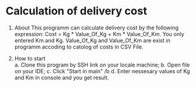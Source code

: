 # Calculation of delivery cost

1. About
   This programm can calculate delivery cost by the following expression:
   Cost = Kg * Value_Of_Kg + Km * Value_Of_Km.
   You only entered Km and Kg. Value_Of_Kg and Value_Of_Km are exist in programm accoding to catolog of costs in CSV File.

2. How to start  
   a. Clone this program by SSH link on your locale machine;
   b. Open file on your IDE;
   c. Click "Start in main" /b
   d. Enter nessesary values of Kg and Km in console and you get result.
